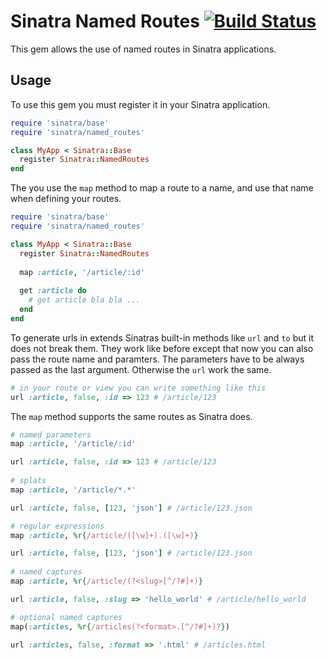 # Sinatra Named Routes [![Build Status](https://secure.travis-ci.org/ckhampus/sinatra-named-routes.png)](http://travis-ci.org/ckhampus/sinatra-named-routes)

This gem allows the use of named routes in Sinatra applications.

## Usage

To use this gem you must register it in your Sinatra application.

```ruby
require 'sinatra/base'
require 'sinatra/named_routes'

class MyApp < Sinatra::Base
  register Sinatra::NamedRoutes
end
```

The you use the `map` method to map a route to a name, and use that name when defining your routes.

```ruby
require 'sinatra/base'
require 'sinatra/named_routes'

class MyApp < Sinatra::Base
  register Sinatra::NamedRoutes
  
  map :article, '/article/:id'
  
  get :article do
    # get article bla bla ...
  end
end
```

To generate urls in extends Sinatras built-in methods like `url` and `to` but it does not break them. They work like before except that now you can also pass the route name and paramters. The parameters have to be always passed as the last argument. Otherwise the `url` work the same.

```ruby
# in your route or view you can write something like this
url :article, false, :id => 123 # /article/123
```

The `map` method supports the same routes as Sinatra does.

```ruby
# named parameters
map :article, '/article/:id'

url :article, false, :id => 123 # /article/123
  
# splats
map :article, '/article/*.*'

url :article, false, [123, 'json'] # /article/123.json

# regular expressions
map :article, %r{/article/([\w]+).([\w]+)}

url :article, false, [123, 'json'] # /article/123.json
  
# named captures
map :article, %r{/article/(?<slug>[^/?#]+)}

url :article, false, :slug => 'hello_world' # /article/hello_world

# optional named captures
map(:articles, %r{/articles(?<format>.[^/?#]+)?})

url :articles, false, :format => '.html' # /articles.html
```